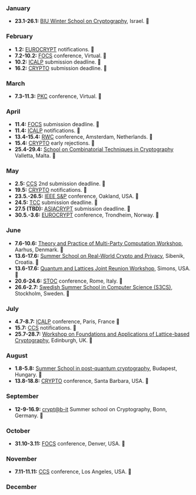 ### January
* **23.1-26.1:** [BIU Winter School on Cryptography](https://cyber.biu.ac.il/event/the-12th-biu-winter-school-on-cryptography/), Israel. :school:

### February
* **1.2:** [EUROCRYPT](https://eurocrypt.iacr.org/2022/) notifications. :bell:
* **7.2-10.2:** [FOCS](https://focs2021.cs.colorado.edu) conference, Virtual. :loudspeaker:
* **10.2:** [ICALP](https://icalp2022.irif.fr) submission deadline. :calendar:
* **16.2:** [CRYPTO](https://crypto.iacr.org/2022/) submission deadline. :calendar:

### March
* **7.3-11.3:** [PKC](https://pkc.iacr.org/2022/) conference, Virtual. :loudspeaker:

### April
* **11.4:** [FOCS](https://focs2022.eecs.berkeley.edu) submission deadline. :calendar:
* **11.4:** [ICALP](https://icalp2022.irif.fr) notifications. :bell:
* **13.4-15.4:** [RWC](https://rwc.iacr.org/2022/) conference, Amsterdam, Netherlands. :loudspeaker:
* **15.4:** [CRYPTO](https://crypto.iacr.org/2022/) early rejections. :bell:
* **25.4-29.4:** [School on Combinatorial Techniques in Cryptography](https://www.crossing.tu-darmstadt.de/news_events/schools/2022_school/index.en.jsp) Valletta, Malta. :school:

### May
* **2.5:** [CCS](https://www.sigsac.org/ccs/CCS2022/call-for-papers.html) 2nd submission deadline. :calendar:
* **19.5:** [CRYPTO](https://crypto.iacr.org/2022/) notifications. :bell:
* **23.5.-26.5:** [IEEE S\&P](https://www.ieee-security.org/TC/SP2022/index.html) conference, Oakland, USA. :loudspeaker:
* **24.5:** [TCC](https://tcc.iacr.org/2022/) submission deadline. :calendar:
* **27.5 (TBD):** [ASIACRYPT](https://asiacrypt.iacr.org/2022/) submission deadline. :calendar:
* **30.5.-3.6:** [EUROCRYPT](https://eurocrypt.iacr.org/2022/) conference, Trondheim, Norway. :loudspeaker:

### June
* **7.6-10.6:** [Theory and Practice of Multi-Party Computation Workshop](https://www.multipartycomputation.com/tpmpc-2022), Aarhus, Denmark. :school:
* **13.6-17.6:** [Summer School on Real-World Crypto and Privacy](https://summerschool-croatia.cs.ru.nl/2022/index.shtml), Sibenik, Croatia. :school:
* **13.6-17.6:** [Quantum and Lattices Joint Reunion Workshop](https://simons.berkeley.edu/workshops/quantum-and-lattices-joint-reunion-workshop), Simons, USA. :school:
* **20.6-24.6:** [STOC](http://acm-stoc.org/stoc2022/cfp.html) conference, Rome, Italy. :loudspeaker:
* **26.6-2.7:** [Swedish Summer School in Computer Science (S3CS)](https://s3cs.eecs.kth.se/), Stockholm, Sweden. :school:

### July
* **4.7-8.7:** [ICALP](https://icalp2022.irif.fr) conference, Paris, France :loudspeaker:
* **15.7:** [CCS](https://www.sigsac.org/ccs/CCS2022/) notifications. :bell:
* **25.7-28.7:** [Workshop on Foundations and Applications of Lattice-based Cryptography](https://sites.google.com/view/lattice-research-workshop-2022/home), Edinburgh, UK. :school:

### August
* **1.8-5.8:** [Summer School in post-quantum cryptography](http://pqcsummerschool2022.inf.elte.hu), Budapest, Hungary. :school:
* **13.8-18.8:** [CRYPTO](https://crypto.iacr.org/2022/) conference, Santa Barbara, USA. :loudspeaker:

### September
* **12-9-16.9:** [crypt@b-it](https://cryptabit.bit.uni-bonn.de/2022) Summer school on Cryptography, Bonn, Germany. :school:

### October
* **31.10-3.11:** [FOCS](https://focs2022.eecs.berkeley.edu) conference, Denver, USA. :loudspeaker:

### November
* **7.11-11.11:** [CCS](https://www.sigsac.org/ccs/CCS2022/) conference, Los Angeles, USA. :loudspeaker:

### December
